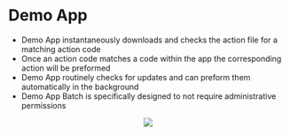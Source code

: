 # Demo App
- Demo App instantaneously downloads and checks the action file for a matching action code
- Once an action code matches a code within the app the corresponding action will be preformed
- Demo App routinely checks for updates and can preform them automatically in the background
- Demo App Batch is specifically designed to not require administrative permissions

<div align="center">
  
<img src="https://ipooglecodes.weebly.com/uploads/9/7/6/2/97620300/logomakr_3wmjeq.png"><br><br>

</div>
